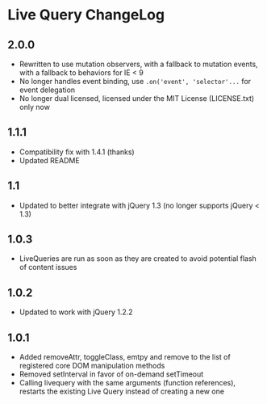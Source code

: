 # Live Query ChangeLog

## 2.0.0

* Rewritten to use mutation observers, with a fallback to mutation events, with a fallback to behaviors for IE < 9
* No longer handles event binding, use `.on('event', 'selector'...` for event delegation
* No longer dual licensed, licensed under the MIT License (LICENSE.txt) only now

## 1.1.1

* Compatibility fix with 1.4.1 (thanks)
* Updated README

## 1.1

* Updated to better integrate with jQuery 1.3 (no longer supports jQuery < 1.3)

## 1.0.3

* LiveQueries are run as soon as they are created to avoid potential flash of content issues

## 1.0.2

* Updated to work with jQuery 1.2.2

## 1.0.1

* Added removeAttr, toggleClass, emtpy and remove to the list of registered core DOM manipulation methods
* Removed setInterval in favor of on-demand setTimeout
* Calling livequery with the same arguments (function references), restarts the existing Live Query instead of creating a new one
